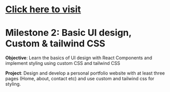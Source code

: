 <h1><a href="">Click here to visit</a></h1>

# Milestone 2: Basic UI design, Custom & tailwind CSS

<b>Objective</b>: Learn the basics of UI design with React Components and implement styling using custom CSS and tailwind CSS

<b>Project</b>: Design and develop a personal portfolio website with at least three pages (Home, about, contact etc) and use custom and tailwind css for styling.